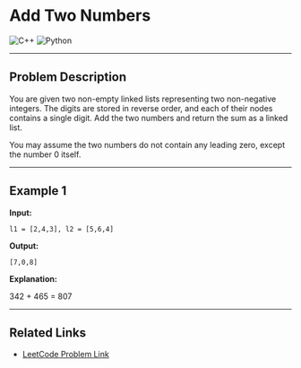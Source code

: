 # Add Two Numbers

![C++](https://img.shields.io/badge/C%2B%2B-00599C?style=for-the-badge&logo=c%2B%2B&logoColor=white)
![Python](https://img.shields.io/badge/Python-3776AB?style=for-the-badge&logo=python&logoColor=white)

---

## Problem Description

You are given two non-empty linked lists representing two non-negative integers. The digits are stored in reverse order, and each of their nodes contains a single digit. Add the two numbers and return the sum as a linked list.

You may assume the two numbers do not contain any leading zero, except the number 0 itself.

---

## Example 1

**Input:**

```
l1 = [2,4,3], l2 = [5,6,4]
```

**Output:**

```
[7,0,8]
```

**Explanation:**

342 + 465 = 807

---

## Related Links

- [LeetCode Problem Link](https://leetcode.com/problems/add-two-numbers/)


